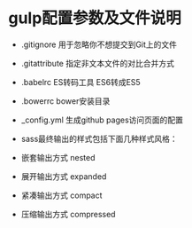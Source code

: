 gulp配置参数及文件说明
=======================
* .gitignore 用于忽略你不想提交到Git上的文件
* .gitattribute 指定非文本文件的对比合并方式
* .babelrc ES转码工具 ES6转成ES5
* .bowerrc bower安装目录
* _config.yml 生成github pages访问页面的配置

* sass最终输出的样式包括下面几种样式风格：
* 嵌套输出方式 nested
* 展开输出方式 expanded 
* 紧凑输出方式 compact 
* 压缩输出方式 compressed